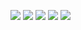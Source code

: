 ![](http://github-profile-summary-cards.vercel.app/api/cards/profile-details?username=imtheaman&theme=gruvbox) 
![](http://github-profile-summary-cards.vercel.app/api/cards/repos-per-language?username=imtheaman&theme=gruvbox) 
![](http://github-profile-summary-cards.vercel.app/api/cards/most-commit-language?username=imtheaman&theme=gruvbox) 
![](http://github-profile-summary-cards.vercel.app/api/cards/stats?username=imtheaman&theme=gruvbox)
![](http://github-profile-summary-cards.vercel.app/api/cards/productive-time?username=imtheaman&theme=gruvbox&utcOffset=8) 
